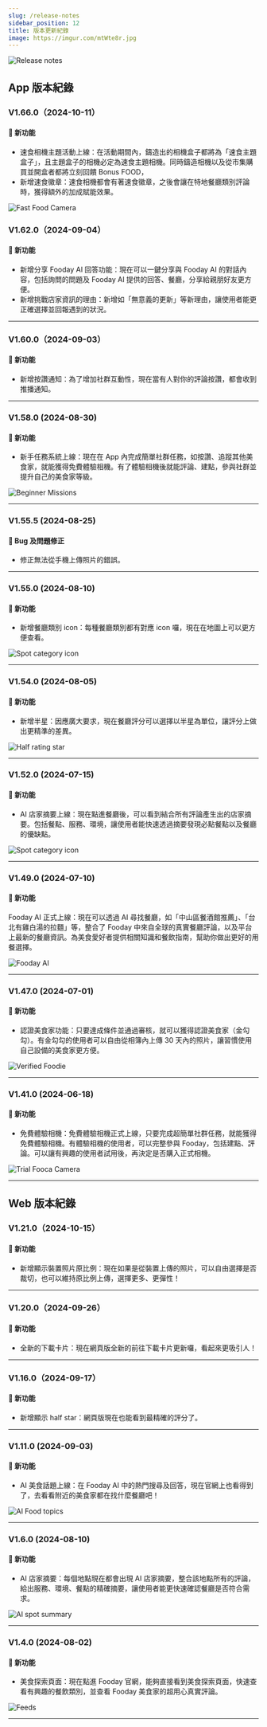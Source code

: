 ```yaml
---
slug: /release-notes
sidebar_position: 12
title: 版本更新紀錄
image: https://imgur.com/mtWte8r.jpg
---
```


![Release notes](./release_notes/release_notes-zh-TW.jpg)

## App 版本紀錄

### V1.66.0（2024-10-11）

#### 🎉 新功能

- 速食相機主題活動上線：在活動期間內，鑄造出的相機盒子都將為「速食主題盒子」，且主題盒子的相機必定為速食主題相機。同時鑄造相機以及從市集購買並開盒者都將立刻回饋 Bonus FOOD，
- 新增速食徽章：速食相機都會有著速食徽章，之後會讓在特地餐廳類別評論時，獲得額外的加成賦能效果。

![Fast Food Camera](./release_notes/v1660-zh-TW.jpg)

### V1.62.0（2024-09-04）

#### 🎉 新功能

- 新增分享 Fooday AI 回答功能：現在可以一鍵分享與 Fooday AI 的對話內容，包括詢問的問題及 Fooday AI 提供的回答、餐廳，分享給親朋好友更方便。
- 新增挑戰店家資訊的理由：新增如「無意義的更新」等新理由，讓使用者能更正確選擇並回報遇到的狀況。

---

### V1.60.0（2024-09-03）

#### 🎉 新功能

- 新增按讚通知：為了增加社群互動性，現在當有人對你的評論按讚，都會收到推播通知。

---

### V1.58.0 (2024-08-30)

#### 🎉 新功能

- 新手任務系統上線：現在在 App 內完成簡單社群任務，如按讚、追蹤其他美食家，就能獲得免費體驗相機。有了體驗相機後就能評論、建點，參與社群並提升自己的美食家等級。

![Beginner Missions](./release_notes/v1580-zh-TW.jpg)

---

### V1.55.5 (2024-08-25)

#### 🐛 Bug 及問題修正

- 修正無法從手機上傳照片的錯誤。

---

### V1.55.0 (2024-08-10)

#### 🎉 新功能

- 新增餐廳類別 icon：每種餐廳類別都有對應 icon 囉，現在在地圖上可以更方便查看。

![Spot category icon](./release_notes/v1550-zh-TW.jpg)

---

### V1.54.0 (2024-08-05)

#### 🎉 新功能

- 新增半星：因應廣大要求，現在餐廳評分可以選擇以半星為單位，讓評分上做出更精準的差異。

![Half rating star](./release_notes/v1540-zh-TW.jpg)

---

### V1.52.0 (2024-07-15)

#### 🎉 新功能

- AI 店家摘要上線：現在點進餐廳後，可以看到結合所有評論產生出的店家摘要。包括餐點、服務、環境，讓使用者能快速透過摘要發現必點餐點以及餐廳的優缺點。

![Spot category icon](./release_notes/v1520-zh-TW.jpg)

---

### V1.49.0 (2024-07-10)

#### 🎉 新功能

Fooday AI 正式上線：現在可以透過 AI 尋找餐廳，如「中山區餐酒館推薦」、「台北有雞白湯的拉麵」等，整合了 Fooday 中來自全球的真實餐廳評論，以及平台上最新的餐廳資訊。為美食愛好者提供相關知識和餐飲指南，幫助你做出更好的用餐選擇。

![Fooday AI](./release_notes/v1490-zh-TW.jpg)

---

### V1.47.0 (2024-07-01)

#### 🎉 新功能

- 認證美食家功能：只要達成條件並通過審核，就可以獲得認證美食家（金勾勾）。有金勾勾的使用者可以自由從相簿內上傳 30 天內的照片，讓習慣使用自己設備的美食家更方便。

![Verified Foodie](./release_notes/v1470-zh-TW.jpg)

---

### V1.41.0 (2024-06-18)

#### 🎉 新功能

- 免費體驗相機：免費體驗相機正式上線，只要完成超簡單社群任務，就能獲得免費體驗相機。有體驗相機的使用者，可以完整參與 Fooday，包括建點、評論。可以讓有興趣的使用者試用後，再決定是否購入正式相機。

![Trial Fooca Camera](./release_notes/v1410-zh-TW.jpg)

---

## Web 版本紀錄

### V1.21.0（2024-10-15）

#### 🎉 新功能

- 新增顯示裝置照片原比例：現在如果是從裝置上傳的照片，可以自由選擇是否裁切，也可以維持原比例上傳，選擇更多、更彈性！

---

### V1.20.0（2024-09-26）

#### 🎉 新功能

- 全新的下載卡片：現在網頁版全新的前往下載卡片更新囉，看起來更吸引人！

---

### V1.16.0（2024-09-17）

#### 🎉 新功能

- 新增顯示 half star：網頁版現在也能看到最精確的評分了。

---

### V1.11.0 (2024-09-03)

#### 🎉 新功能

- AI 美食話題上線：在 Fooday AI 中的熱門搜尋及回答，現在官網上也看得到了，去看看附近的美食家都在找什麼餐廳吧！

![AI Food topics](./release_notes/v1110-zh-TW.jpg)

---

### V1.6.0 (2024-08-10)

#### 🎉 新功能

- AI 店家摘要：每個地點現在都會出現 AI 店家摘要，整合該地點所有的評論，給出服務、環境、餐點的精確摘要，讓使用者能更快速確認餐廳是否符合需求。

![AI spot summary](./release_notes/v160-zh-TW.jpg)

---

### V1.4.0 (2024-08-02)

#### 🎉 新功能

- 美食探索頁面：現在點進 Fooday 官網，能夠直接看到美食探索頁面，快速查看有興趣的餐飲類別，並查看 Fooday 美食家的超用心真實評論。

![Feeds](./release_notes/v140-zh-TW.jpg)

---
